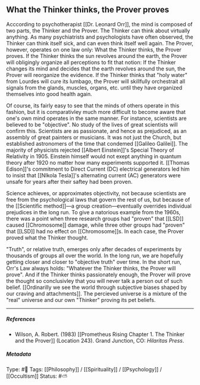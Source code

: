 ## What the Thinker thinks, the Prover proves  # 

Acccording to psychotherapist [[Dr. Leonard Orr]], the mind is composed of two parts, the Thinker and the Prover. The Thinker can think about virtually anything. As many psychiatrists and psychologists have often observed, the Thinker can think itself sick, and can even think itself well again. The Prover, however, operates on one law only: What the Thinker thinks, the Prover proves. If the Thinker thinks the sun revolves around the earth, the Prover will obligingly organize all perceptions to fit that notion: If the Thinker changes its mind and decides that the earth revolves around the sun, the Prover will reorganize the evidence. If the Thinker thinks that "holy water" from Lourdes will cure its lumbago, the Prover will skillfully orchestrait all signals from the glands, muscles, organs, etc. until they have organized themselves into good health again.

Of course, its fairly easy to see that the minds of others operate in this fashion, but it is comparativley much more difficult to become aware that one's own mind operates in the same manner. For instance, scientists are believed to be "objective". No study of the lives of great scientists will confirm this. Scientists are as passionate, and hence as prejudiced, as an assembly of great painters or musicians. It was not just the Church, but established astronomers of the time that condemed [[Galileo Galilei]]. The majority of physicists rejected [[Albert Einstein]]'s Special Theory of Relativity in 1905. Einstein himself would not exept anything in quantum theory after 1920 no matter how many experiments supported it. [[Thomas Edison]]'s commitment to Direct Current (DC) electrical generators led him to insist that [[NIkola Tesla]]'s alternating current (AC) generators were unsafe for years after their saftey had been proven. 

Science achieves, or approximates objectivity, not because scientists are free from the psychological laws that govern the rest of us, but because of the [[Scientific method]]—a group creation—eventually overrides individual prejudices in the long run. To give a natorious example from the 1960s, there was a point when three research groups had "proven" that [[LSD]] caused [[Chromosome]] damage, while three other groups had "proven" that [[LSD]] had no effect on [[Chromosome]]s. In each case, the Prover proved what the Thinker thought.

"Truth", or relative truth, emerges only after decades of experiments by thousands of groups all over the world. In the long run, we are hopefully getting closer and closer to "objective truth" over time. In the short run, Orr's Law always holds: "Whatever the Thinker thinks, the Prover will prove". And if the Thinker thinks passionately enough, the Prover will prove the thought so conclusivley that you will never talk a person out of such belief.  [[Ordinarilly we see the world through subjective biases shaped by our craving and attachments]]. The percieved universe is a mixture of the "real" universe and our own "Thinker" proving its pet beliefs.

___

##### References

- Wilson, A. Robert. (1983) [[Prometheus Rising Chapter 1. The Thinker and the Prover]] (Location 243). Grand Junction, CO: _Hilaritas Press_.

##### Metadata

Type: #🔴 
Tags: [[Philosophy]] / [[Spirituality]] / [[Psychology]] / [[Occultism]]
Status: #⛅️ 